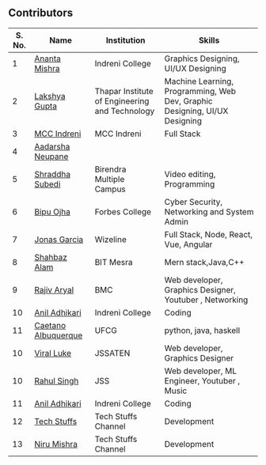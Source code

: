 ## Contributors

| S. No. | Name                                                           | Institution                                                         | Skills                                                             |
| ------- | -------------------------------------------------------------- | ------------------------------------------------------------------- | ------------------------------------------------------------------ |
| 1       | [Ananta Mishra](https://github.com/anantamishra)            | Indreni College                                        | Graphics Designing, UI/UX Designing                                  |
| 2       | [Lakshya Gupta](https://github.com/lakkshh)            | Thapar Institute of Engineering and Technology                                        | Machine Learning, Programming, Web Dev, Graphic Designing, UI/UX Designing  
| 3 | [MCC Indreni](https://github.com/mccindreni) | MCC Indreni | Full Stack
| 4 | [Aadarsha Neupane](https://github.com/aadarshaneupane) |
| 5 | [Shraddha Subedi](https://github.com/subedisdha7)  | Birendra Multiple Campus         | Video editing, Programming                                                  
| 6 | [Bipu Ojha](https://github.com/Bipuojha1) | Forbes College  | Cyber Security, Networking and System Admin |
| 7 | [Jonas Garcia](https://github.com/jonasaky) | Wizeline | Full Stack, Node, React, Vue, Angular |
| 8 | [Shahbaz Alam](https://github.com/shahbazalam07)|BIT Mesra| Mern stack,Java,C++ |
| 9 | [Rajiv Aryal](https://github.com/Aryal-rajiv) | BMC | Web developer, Graphics Designer, Youtuber , Networking |
| 10 | [Anil Adhikari](https://github.com/Anil-Adh33) | Indreni College | Coding |
| 11 | [Caetano Albuquerque](https://github.com/caetanobca) | UFCG | python, java, haskell |
| 10 | [Viral Luke](https://github.com/ViraldAnarchist) | JSSATEN | Web developer, Graphics Designer |
| 10 | [Rahul Singh](https://github.com/rahul2240) | JSS | Web developer, ML Engineer, Youtuber , Music |
| 11 | [Anil Adhikari](https://github.com/Anil-Adh33) | Indreni College | Coding |
| 12 | [Tech Stuffs](htts://github/com/techstuffs32) | Tech Stuffs Channel | Development |
| 13 | [Niru Mishra](https://github/com/nirumis11) | Tech Stuffs Channel | Development |
